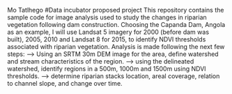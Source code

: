 Mo Tatlhego
#Data incubator proposed project
This repository contains the sample code for image analysis used to study the changes in riparian vegetation following dam construction.
Choosing the Capanda Dam, Angola as an example, I will use Landsat 5 imagery for 2000 (before dam was built), 2005, 2010 and Landsat 8 for 2015, to identify NDVI thresholds associated with riparian vegetation. Analysis is made following the next few steps:
--> Using an SRTM 30m DEM image for the area, define watershed and stream characteristics of the region.
--> using the delineated watershed, identify regions in a 500m, 1000m and 1500m using NDVI  thresholds.
--> determine riparian stacks location, areal coverage, relation to channel slope, and change over time.

